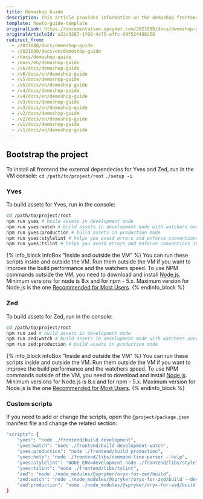```yaml
---
title: Demoshop Guide
description: This article provides information on the demoshop frontend installation.
template: howto-guide-template
originalLink: https://documentation.spryker.com/2021080/docs/demoshop-guide
originalArticleId: a22c9287-1f00-4c75-affc-99f524458258
redirect_from:
  - /2021080/docs/demoshop-guide
  - /2021080/docs/en/demoshop-guide
  - /docs/demoshop-guide
  - /docs/en/demoshop-guide
  - /v6/docs/demoshop-guide
  - /v6/docs/en/demoshop-guide
  - /v5/docs/demoshop-guide
  - /v5/docs/en/demoshop-guide
  - /v4/docs/demoshop-guide
  - /v4/docs/en/demoshop-guide
  - /v3/docs/demoshop-guide
  - /v3/docs/en/demoshop-guide
  - /v2/docs/demoshop-guide
  - /v2/docs/en/demoshop-guide
  - /v1/docs/demoshop-guide
  - /v1/docs/en/demoshop-guide
---
```


## Bootstrap the project
To install all frontend the external dependecies for Yves and Zed, run in the VM console:
`cd /path/to/project/root`
`./setup -i`

### Yves
To build assets for Yves, run in the console:

```bash
cd /path/to/project/root
npm run yves # build assets in development mode
npm run yves:watch # build assets in development mode with watchers over the code
npm run yves:production # build assets in production mode
npm run yves:stylelint # helps you avoid errors and enforce conventions in your SCSS
npm run yves:tslint # helps you avoid errors and enforce conventions in your Typescript
```

{% info_block infoBox "Inside and outside the VM" %}
You can run these scripts inside and outside the VM. Run them outside the VM if you want to improve the build performance and the watchers speed. To use NPM commands outside the VM, you need to download and install [Node.js](https://docs.npmjs.com/downloading-and-installing-node-js-and-npm). Minimum versions for node is 8.x and for npm - 5.x. Maximum version for Node.js is the one [Recommended for Most Users](https://nodejs.org/en/).
{% endinfo_block %}

### Zed
To build assets for Zed, run in the console:

```bash
cd /path/to/project/root
npm run zed # build assets in development mode
npm run zed:watch # build assets in development mode with watchers over the code
npm run zed:production # build assets in production mode
```

{% info_block infoBox "Inside and outside the VM" %}
You can run these scripts inside and outside the VM. Run them outside the VM if you want to improve the build performance and the watchers speed. To use NPM commands outside of the VM, you need to download and install [Node.js](https://docs.npmjs.com/downloading-and-installing-node-js-and-npm). Minimum versions for Node.js is 8.x and for npm - 5.x. Maximum version for Node.js is the one [Recommended for Most Users](https://nodejs.org/en/).
{% endinfo_block %}

### Custom scripts
If you need to add or change the scripts, open the `@project/package.json` manifest file and change the related section:

```bash
"scripts": {
	"yves": "node ./frontend/build development",
	"yves:watch": "node ./frontend/build development-watch",
	"yves:production": "node ./frontend/build production",
	"yves:help": "node ./frontend/libs/command-line-parser --help",
	"yves:stylelint": "NODE_ENV=development node ./frontend/libs/stylelint development",
	"yves:tslint": "node ./frontend/libs/tslint",
	"zed": "node ./node_modules/@spryker/oryx-for-zed/build",
	"zed:watch": "node ./node_modules/@spryker/oryx-for-zed/build --dev",
	"zed:production": "node ./node_modules/@spryker/oryx-for-zed/build --prod"
}
```

